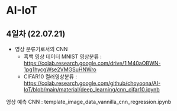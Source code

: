# AI-IoT

## 4일차 (22.07.21)
- 영상 분류기로서의 CNN
  - 흑백 영상 데이터 MNIST 영상분류 :
https://colab.research.google.com/drive/1IM40aOBWN-1pg1hycgWse2VMGSuHNWro
  - CIFAR10 컬러영상분류 :
https://colab.research.google.com/github/choyoona/AI-IoT/blob/main/material/deep_learning/cnn_cifar10.ipynb

영상 예측 CNN :
template_image_data_vannilla_cnn_regression.ipynb 

